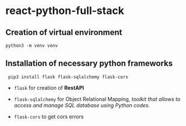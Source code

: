 # react-python-full-stack

## Creation of virtual environment
``python3 -m venv venv``
## Installation of necessary python frameworks
`` pip3 install flask flask-sqlalchemy flask-cors``

- ``flask`` for creation of **RestAPI**
- ``flask-sqlalchemy`` for Object Relational Mapping, *toolkit that allows to access and manage SQL database using Python codes.*

- ``flask-cors`` to get cors errors

